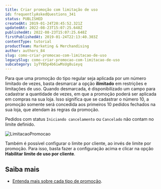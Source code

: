 ```yaml
---
title: Criar promoção com limitação de uso
id: frequentlyAskedQuestions_341
status: PUBLISHED
createdAt: 2019-01-24T20:45:52.321Z
updatedAt: 2022-08-23T15:07:25.648Z
publishedAt: 2022-08-23T15:07:25.648Z
firstPublishedAt: 2019-01-24T22:13:40.303Z
contentType: tutorial
productTeam: Marketing & Merchandising
author: authors_84
slug: como-criar-promocao-com-limitacao-de-uso
legacySlug: como-criar-promocao-com-limitacao-de-uso
subcategory: 1yTYB5p4b6iwMsUg8uieyq
---
```


Para que uma promoção do tipo regular seja aplicada por um número limitado de vezes, basta desmarcar a opção **ilimitado** em restrições e limitações de uso. Quando desmarcada, é disponibilizado um campo para cadastrar a quantidade de vezes, em que a promoção poderá ser aplicada em compras na sua loja. Isso significa que se cadastrar o número 10, a promoção somente será concedida aos primeiros 10 pedidos fechados na sua loja, que atendam às regras da promoção.

<div class="alert alert-warning">
<p>Pedidos com status <code>Iniciando cancelamento</code> ou <code>Cancelado</code> não contam no limite definido.</p>
</div>

![LimitacaoPromocao](//images.contentful.com/alneenqid6w5/1LsDiScSuE4g0Ww0QiKYEw/2584d871c716ee0abb46471e52b96d0e/LimitacaoPromocao.png)

Também é possível configurar o limite por cliente, ao invés de limite por promoção. Para isso, basta fazer a configuração acima e clicar na opção **Habilitar limite de uso por cliente**.

## Saiba mais

- [Entenda mais sobre cada tipo de promoção](/pt/tutorial/como-criar-promocoes/).

